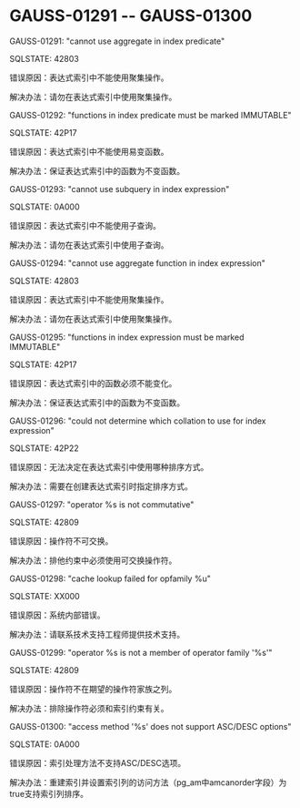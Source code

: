 # GAUSS-01291 -- GAUSS-01300

GAUSS-01291: "cannot use aggregate in index predicate"

SQLSTATE: 42803

错误原因：表达式索引中不能使用聚集操作。

解决办法：请勿在表达式索引中使用聚集操作。

GAUSS-01292: "functions in index predicate must be marked IMMUTABLE"

SQLSTATE: 42P17

错误原因：表达式索引中不能使用易变函数。

解决办法：保证表达式索引中的函数为不变函数。

GAUSS-01293: "cannot use subquery in index expression"

SQLSTATE: 0A000

错误原因：表达式索引中不能使用子查询。

解决办法：请勿在表达式索引中使用子查询。

GAUSS-01294: "cannot use aggregate function in index expression"

SQLSTATE: 42803

错误原因：表达式索引中不能使用聚集操作。

解决办法：请勿在表达式索引中使用聚集操作。

GAUSS-01295: "functions in index expression must be marked IMMUTABLE"

SQLSTATE: 42P17

错误原因：表达式索引中的函数必须不能变化。

解决办法：保证表达式索引中的函数为不变函数。

GAUSS-01296: "could not determine which collation to use for index expression"

SQLSTATE: 42P22

错误原因：无法决定在表达式索引中使用哪种排序方式。

解决办法：需要在创建表达式索引时指定排序方式。

GAUSS-01297: "operator %s is not commutative"

SQLSTATE: 42809

错误原因：操作符不可交换。

解决办法：排他约束中必须使用可交换操作符。

GAUSS-01298: "cache lookup failed for opfamily %u"

SQLSTATE: XX000

错误原因：系统内部错误。

解决办法：请联系技术支持工程师提供技术支持。

GAUSS-01299: "operator %s is not a member of operator family '%s'"

SQLSTATE: 42809

错误原因：操作符不在期望的操作符家族之列。

解决办法：排除操作符必须和索引约束有关。

GAUSS-01300: "access method '%s' does not support ASC/DESC options"

SQLSTATE: 0A000

错误原因：索引处理方法不支持ASC/DESC选项。

解决办法：重建索引并设置索引列的访问方法（pg\_am中amcanorder字段）为true支持索引列排序。
